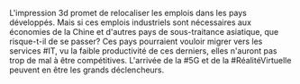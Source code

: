 L'impression 3d promet de relocaliser les emplois dans les pays développés. Mais si ces emplois industriels sont nécessaires aux économies de la Chine et d'autres pays de sous-traitance asiatique, que risque-t-il de se passer? Ces pays pourraient vouloir migrer vers les services #IT, vu la faible productivité de ces derniers, elles n'auront pas trop de mal à être compétitives. L'arrivée de la #5G et de la #RéalitéVirtuelle peuvent en être les grands déclencheurs.
